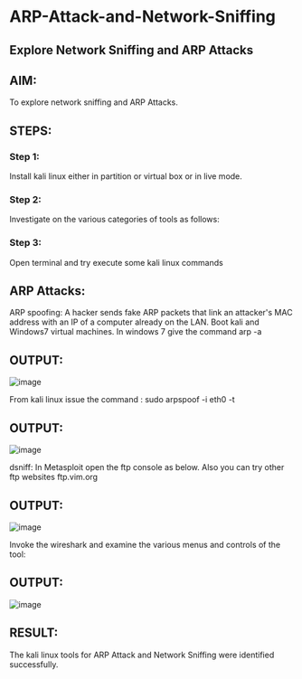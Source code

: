 # ARP-Attack-and-Network-Sniffing
## Explore Network Sniffing and ARP Attacks

## AIM:

To explore network sniffing and ARP Attacks.

## STEPS:

### Step 1:

Install kali linux either in partition or virtual box or in live mode.

### Step 2:

Investigate on the various categories of tools as follows:


### Step 3:
Open terminal and try execute some kali linux commands

## ARP Attacks:  
ARP spoofing: A hacker sends fake ARP packets that link an attacker's MAC address with an IP of a computer already on the LAN. 
Boot kali and Windows7 virtual machines.
In windows 7 give the command arp -a
## OUTPUT:
![image](https://github.com/R-Guruprasad/ARP-Attack-and-Network-Sniffing/assets/119390308/54621280-8467-4238-91b0-2f5765f56741)

From kali linux issue the command :
sudo arpspoof -i eth0 -t <target system> <gateway>
## OUTPUT:
![image](https://github.com/R-Guruprasad/ARP-Attack-and-Network-Sniffing/assets/119390308/b5863439-8961-4b2b-823c-ea357d6efaf5)

 dsniff:
 In Metasploit open the ftp console as below. Also you can try other ftp websites ftp.vim.org
## OUTPUT:
![image](https://github.com/R-Guruprasad/ARP-Attack-and-Network-Sniffing/assets/119390308/e1f40f91-3159-4fa3-aaa6-62bd56b48b17)

Invoke the wireshark and examine the various menus  and controls of the tool:
## OUTPUT:

![image](https://github.com/R-Guruprasad/ARP-Attack-and-Network-Sniffing/assets/119390308/eb8a711a-807d-42fd-b6fb-a56a6422b711)

## RESULT:
The kali linux tools for ARP Attack and Network Sniffing were identified successfully.
